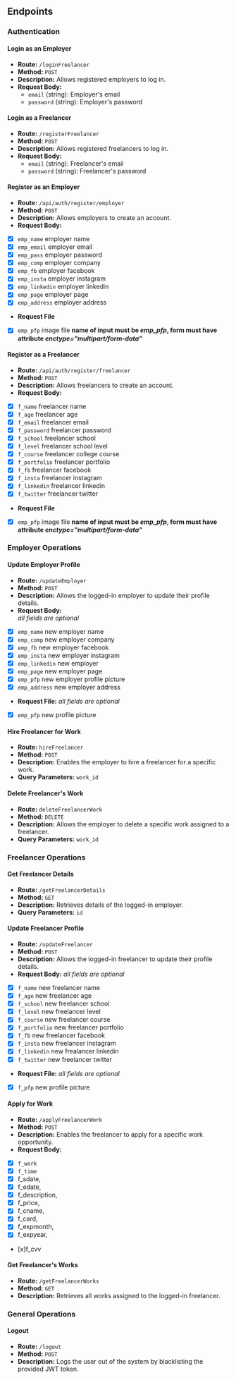 ## Endpoints

### Authentication

#### Login as an Employer
- **Route:** `/loginFreelancer`
- **Method:** `POST`
- **Description:** Allows registered employers to log in.
- **Request Body:**
  - `email` (string): Employer's email
  - `password` (string): Employer's password

#### Login as a Freelancer
- **Route:** `/registerFreelancer`
- **Method:** `POST`
- **Description:** Allows registered freelancers to log in.
- **Request Body:**
  - `email` (string): Freelancer's email
  - `password` (string): Freelancer's password

#### Register as an Employer
- **Route:** `/api/auth/register/employer`
- **Method:** `POST`
- **Description:** Allows employers to create an account.
- **Request Body:** 

- [x] `emp_name` employer name
- [x] `emp_email` employer email
- [x] `emp_pass` employer password
- [x] `emp_comp` employer company
- [x] `emp_fb` employer facebook
- [x] `emp_insta` employer instagram
- [x] `emp_linkedin` employer linkedin
- [x] `emp_page` employer page
- [x] `emp_address` employer address
- **Request File**
- [x] `emp_pfp` image file **name of input must be *emp_pfp*, form must have attribute *enctype="multipart/form-data"***


#### Register as a Freelancer
- **Route:** `/api/auth/register/freelancer`
- **Method:** `POST`
- **Description:** Allows freelancers to create an account.
- **Request Body:** 
- [x] `f_name` freelancer name
- [x] `f_age` freelancer age
- [x] `f_email` freelancer email
- [x] `f_password` freelancer password
- [x] `f_school` freelancer school
- [x] `f_level` freelancer school level
- [x] `f_course` freelancer college course
- [x] `f_portfolio` freelancer portfolio 
- [x] `f_fb` freelancer facebook
- [x] `f_insta` freelancer instagram
- [x] `f_linkedin` freelancer linkedin
- [x] `f_twitter` freelancer twitter
- **Request File**
- [x] `emp_pfp` image file **name of input must be *emp_pfp*, form must have attribute *enctype="multipart/form-data"***
### Employer Operations



#### Update Employer Profile
- **Route:** `/updateEmployer`
- **Method:** `POST`
- **Description:** Allows the logged-in employer to update their profile details.
- **Request Body:**         
*all fields are optional*
- [x] `emp_name` new employer name
- [x] `emp_comp` new employer company
- [x] `emp_fb` new employer facebook
- [x] `emp_insta` new employer instagram
- [x] `emp_linkedin` new employer 
- [x] `emp_page` new employer page
- [x] `emp_pfp` new employer profile picture
- [x] `emp_address` new employer address
- **Request File:**
*all fields are optional*
- [x] `emp_pfp` new profile picture

#### Hire Freelancer for Work
- **Route:** `hireFreelancer`
- **Method:** `POST`
- **Description:** Enables the employer to hire a freelancer for a specific work.
- **Query Parameters:** `work_id`

#### Delete Freelancer's Work
- **Route:** `deleteFreelancerWork`
- **Method:** `DELETE`
- **Description:** Allows the employer to delete a specific work assigned to a freelancer.
- **Query Parameters:** `work_id`

### Freelancer Operations
#### Get Freelancer Details
- **Route:** `/getFreelancerDetails`
- **Method:** `GET`
- **Description:** Retrieves details of the logged-in employer.
- **Query Parameters:** `id`

#### Update Freelancer Profile
- **Route:** `/updateFreelancer`
- **Method:** `POST`
- **Description:** Allows the logged-in freelancer to update their profile details.
- **Request Body:**
*all fields are optional*
- [x] `f_name` new freelancer name
- [x] `f_age` new freelancer age
- [x] `f_school` new freelancer school
- [x] `f_level` new freelancer level
- [x] `f_course` new freelancer course 
- [x] `f_portfolio` new freelancer portfolio
- [x] `f_fb` new freelancer facebook
- [x] `f_insta` new freelancer instagram
- [x] `f_linkedin` new frealancer linkedin
- [x] `f_twitter` new freelancer twitter
- **Request File:**
*all fields are optional*
- [x] `f_pfp` new profile picture

#### Apply for Work
- **Route:** `/applyFreelancerWork`
- **Method:** `POST`
- **Description:** Enables the freelancer to apply for a specific work opportunity.
- **Request Body:** 

- [x] `f_work`
- [x] `f_time`
- [x] f_sdate,
- [x] f_edate,
- [x] f_description,
- [x] f_price,
- [x] f_cname,
- [x] f_card,
- [x] f_expmonth,
- [x] f_expyear,
- [x]f_cvv        

#### Get Freelancer's Works
- **Route:** `/getFreelancerWorks`
- **Method:** `GET`
- **Description:** Retrieves all works assigned to the logged-in freelancer.

### General Operations

#### Logout
- **Route:** `/logout`
- **Method:** `POST`
- **Description:** Logs the user out of the system by blacklisting the provided JWT token.
